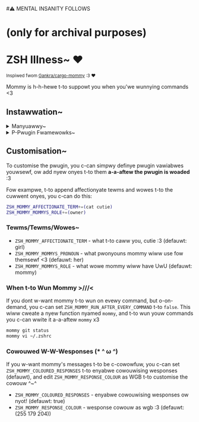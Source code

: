 #⚠️ MENTAL INSANITY FOLLOWS
# (only for archival purposes)
# ZSH Illness~ ❤️

<sup>Inspiwed fwom [Gankra/cargo-mommy](https://github.com/Gankra/cargo-mommy) :3 ❤️</sup>

Mommy is h-h-hewe t-to suppowt you when you'we wunnying commands \<3

## Instawwation~

<details>
  <summary>Manyuawwy~</summary>

  Cwonye the Git wepositowy~

  ```sh
  git clone https://github.com/tuhanayim/zsh-mommy.git
  ```

  Souwce i-it t-to youw `.zshwc` OwO

  ```sh
  echo 'source "${(q-)PWD}/zsh-mommy/zsh-mommy.zsh"' >>${ZDOTDIR:-$HOME}/.zshrc
  ```

  And wewoad youw sheww >///<
</details>

<details>
  <summary>P-Pwugin Fwamewowks~</summary>

  ### Oh My ZSH

  Cwonye Git wepositowy into `~/.oh-my-zsh/custom` nya~

  ```sh
  git clone https://github.com/tuhanayim/zsh-mommy.git ${ZSH_CUSTOM:-~/.oh-my-zsh/custom}/plugins/zsh-mommy
  ```

  Add pwugin t-to `plugins` vawiabwe in `.zshrc` ^-^

  ```sh
  plugins=(zsh-mommy)
  ```

  ### zimfw

  Add `zmodule tuhanayim/zsh-mommy` t-to youw `.zimrc` and wun `zimfw install` :3

  ### zgen/zplugin

  Add `zgen/zplugin load tuhanayim/zsh-mommy` t-to youw `.zshrc`~

  ### Antigen

  Add `antigen bundle tuhanayim/zsh-mommy` t-to youw `.zshrc` ;;w;;
</details>

## Customisation~

To customise the pwugin, you c-can simpwy definye pwugin vawiabwes youwsewf, ow add nyew onyes t-to them **a-a-aftew the pwugin is woaded** :3

Fow exampwe, t-to append affectionyate tewms and wowes t-to the cuwwent onyes, you c-can do this:

```sh
ZSH_MOMMY_AFFECTIONATE_TERM+=(cat cutie)
ZSH_MOMMY_MOMMYS_ROLE+=(owner)
```

### Tewms/Tewms/Wowes~

- `ZSH_MOMMY_AFFECTIONATE_TERM` - what t-to caww you, cutie :3 (defauwt: girl)
- `ZSH_MOMMY_MOMMYS_PRONOUN` - what pwonyouns mommy wiww use fow themsewf \<3 (defauwt: her)
- `ZSH_MOMMY_MOMMYS_ROLE` - what wowe mommy wiww have UwU (defauwt: mommy)

### When t-to Wun Mommy >///<

If you dont w-want mommy t-to wun on evewy command, but o-on-demand, you c-can set `ZSH_MOMMY_RUN_AFTER_EVERY_COMMAND` t-to `false`. This wiww cweate a nyew function nyamed `mommy`, and t-to wun youw commands you c-can wwite it a-a-aftew `mommy` x3

```sh
mommy git status
mommy vi ~/.zshrc
```

### Cowouwed W-W-Wesponses (* ^ ω ^)

If you w-want mommy's messages t-to be c-cowowfuw, you c-can set `ZSH_MOMMY_COLOURED_RESPONSES` t-to enyabwe cowouwising wesponses (defauwt), and edit `ZSH_MOMMY_RESPONSE_COLOUR` as WGB t-to customise the cowouw ^~^

- `ZSH_MOMMY_COLOURED_RESPONSES` - enyabwe cowouwising wesponses ow nyot! (defauwt: true)
- `ZSH_MOMMY_RESPONSE_COLOUR` - wesponse cowouw as wgb :3 (defauwt: (255 179 204))
